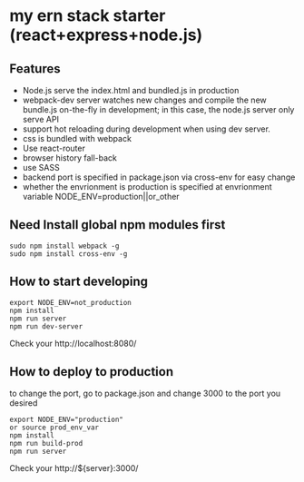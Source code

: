 # my ern stack starter (react+express+node.js)

## Features

* Node.js serve the index.html and bundled.js in production
* webpack-dev server watches new changes and compile the new bundle.js on-the-fly in development; in this case, the node.js server only serve API
* support hot reloading during development when using dev server.
* css is bundled with webpack
* Use react-router
* browser history fall-back
* use SASS
* backend port is specified in package.json via cross-env for easy change
* whether the envrionment is production is specified at envrionment variable NODE_ENV=production||or_other


## Need Install global npm modules first

```
sudo npm install webpack -g
sudo npm install cross-env -g
```

## How to start developing

```
export NODE_ENV=not_production
npm install
npm run server
npm run dev-server
```

Check your http://localhost:8080/

## How to deploy to production

to change the port, go to package.json and change 3000 to the port you desired

```
export NODE_ENV="production" 
or source prod_env_var
npm install
npm run build-prod
npm run server
```

Check your http://${server}:3000/